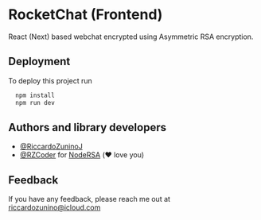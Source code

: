 
# RocketChat (Frontend)

React (Next) based webchat encrypted using Asymmetric RSA encryption.
## Deployment

To deploy this project run

```bash
  npm install
  npm run dev
```
## Authors and library developers

- [@RiccardoZuninoJ](https://www.github.com/RiccardoZuninoJ)
- [@RZCoder](https://github.com/rzcoder) for [NodeRSA](https://github.com/rzcoder/node-rsa) (❤️ love you)

## Feedback

If you have any feedback, please reach me out at riccardozunino@icloud.com

